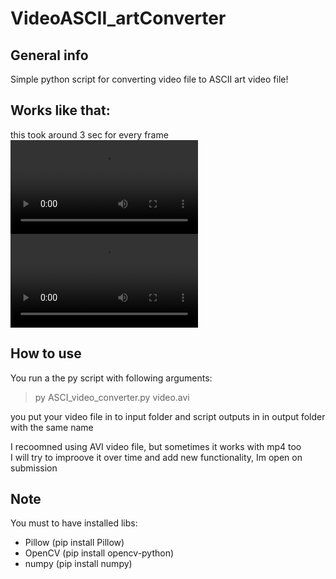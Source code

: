 # VideoASCII_artConverter

## General info
Simple python script for converting video file to ASCII art video file!

## Works like that:
this took around 3 sec for every frame <br/>
![sampleInput](https://user-images.githubusercontent.com/69404231/112722866-159e2f80-8f0c-11eb-990f-9e0e252daee0.mp4)<br/>
![sampleUotput](https://user-images.githubusercontent.com/69404231/112723125-56e30f00-8f0d-11eb-9039-0453582832b9.mp4)<br/>

## How to use 
You run a the py script with following arguments: <br/>
  > py ASCI_video_converter.py video.avi 

you put your video file in to input folder and script outputs in in output folder with the same name <br/>
  
 I recoomned using AVI video file, but sometimes it works with mp4 too <br/>
 I will try to improove it over time and add new functionality, Im open on submission <br/>
  
## Note
You must to have installed libs: 
* Pillow (pip install Pillow)
* OpenCV (pip install opencv-python)
* numpy  (pip install numpy)

